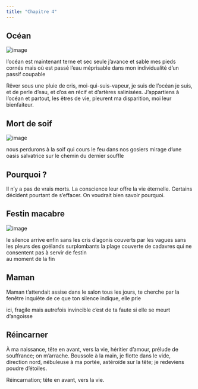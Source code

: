 ```yaml
---
title: "Chapitre 4"
---
```


## Océan ##

![image](https://user-images.githubusercontent.com/125372688/229936328-b7c6f059-df07-4622-bfd9-98b2084d8573.png)


l’océan est maintenant terne et sec 
seule j’avance et sable mes pieds cornés 
mais où est passé l’eau 
méprisable dans mon individualité d’un passif coupable 


Rêver sous une pluie de cris, moi-qui-suis-vapeur, 
je suis de l’océan je suis, 
et de perle d’eau, et d’os en récif et d’artères salinisées. 
J’appartiens à l’océan et partout, 
les êtres de vie, 
pleurent ma disparition, moi leur bienfaiteur. 


## Mort de soif ## 

![image](https://user-images.githubusercontent.com/125372688/229934468-a09ccb19-b225-4b72-99a7-7b5a3f738551.png)

nous perdurons 
à la soif qui cours
le feu dans nos gosiers 
mirage d’une oasis salvatrice
sur le chemin du dernier souffle 


## Pourquoi ? ##

Il n’y a pas de vrais morts. 
La conscience leur offre la vie éternelle. 
Certains décident pourtant de s’effacer. 
On voudrait bien savoir pourquoi.


## Festin macabre ##

![image](https://user-images.githubusercontent.com/125372688/229931968-00c7627d-ad9b-4404-afc1-73fafa27f159.png)

le silence arrive enfin
sans les cris d’agonis couverts par les vagues
sans les pleurs des goélands surplombants 
la plage couverte de cadavres
qui ne consentent pas 
à servir de festin  
au moment de la fin 


## Maman ##

Maman t’attendait 
assise dans le salon tous les jours, te cherche par la fenêtre 
inquiète de ce que ton silence indique, elle prie

ici, fragile mais autrefois invincible
c’est de ta faute si elle se meurt d’angoisse 

 
                  
## Réincarner ##

À ma naissance, tête en avant, vers la vie, 
héritier d’amour, prélude de souffrance; 
on m’arrache. 
Boussole à la main, je flotte dans le vide, direction nord, 
nébuleuse à ma portée, astéroïde sur la tête; 
je redeviens poudre d’étoiles.   

Réincarnation; 
tête en avant, vers la vie. 





